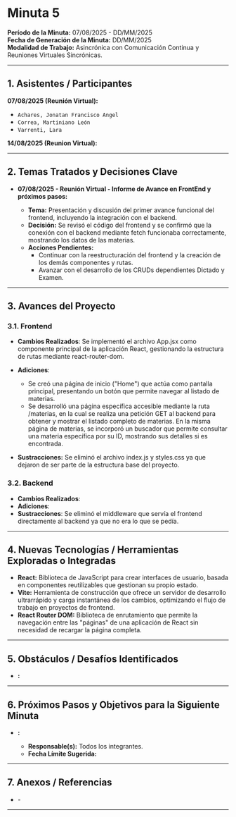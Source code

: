 # Minuta 5

**Período de la Minuta:** 07/08/2025 - DD/MM/2025  
**Fecha de Generación de la Minuta:** DD/MM/2025  
**Modalidad de Trabajo:** Asincrónica con Comunicación Continua y Reuniones Virtuales Sincrónicas.

---

## 1. Asistentes / Participantes

**07/08/2025 (Reunión Virtual):**

- `Achares, Jonatan Francisco Angel`
- `Correa, Martiniano León`
- `Varrenti, Lara`

**14/08/2025 (Reunion Virtual):**

---

## 2. Temas Tratados y Decisiones Clave

- **07/08/2025 - Reunión Virtual - Informe de Avance en FrontEnd y próximos pasos:**

  - **Tema:** Presentación y discusión del primer avance funcional del frontend, incluyendo la integración con el backend.
  - **Decisión:** Se revisó el código del frontend y se confirmó que la conexión con el backend mediante fetch funcionaba correctamente, mostrando los datos de las materias.
  - **Acciones Pendientes:**
    - Continuar con la reestructuración del frontend y la creación de los demás componentes y rutas.
    - Avanzar con el desarrollo de los CRUDs dependientes Dictado y Examen.

---

## 3. Avances del Proyecto

### 3.1. Frontend

- **Cambios Realizados**: Se implementó el archivo App.jsx como componente principal de la aplicación React, gestionando la estructura de rutas mediante react-router-dom.

- **Adiciones**:
  - Se creó una página de inicio ("Home") que actúa como pantalla principal, presentando un botón que permite navegar al listado de materias.
  - Se desarrolló una página específica accesible mediante la ruta /materias, en la cual se realiza una petición GET al backend para obtener y mostrar el listado completo de materias. En la misma página de materias, se incorporó un buscador que permite consultar una materia específica por su ID, mostrando sus detalles si es encontrada.
- **Sustracciones:** Se eliminó el archivo index.js y styles.css ya que dejaron de ser parte de la estructura base del proyecto.

### 3.2. Backend

- **Cambios Realizados**:
- **Adiciones**:
- **Sustracciones**: Se eliminó el middleware que servía el frontend directamente al backend ya que no era lo que se pedía.

---

## 4. Nuevas Tecnologías / Herramientas Exploradas o Integradas

- **React:** Biblioteca de JavaScript para crear interfaces de usuario, basada en componentes reutilizables que gestionan su propio estado.
- **Vite:** Herramienta de construcción que ofrece un servidor de desarrollo ultrarrápido y carga instantánea de los cambios, optimizando el flujo de trabajo en proyectos de frontend.
- **React Router DOM:** Biblioteca de enrutamiento que permite la navegación entre las "páginas" de una aplicación de React sin necesidad de recargar la página completa.

---

## 5. Obstáculos / Desafíos Identificados

- **:**

---

## 6. Próximos Pasos y Objetivos para la Siguiente Minuta

- **:**

  - **Responsable(s):** Todos los integrantes.
  - **Fecha Límite Sugerida:**

---

## 7. Anexos / Referencias

- _-_

---
